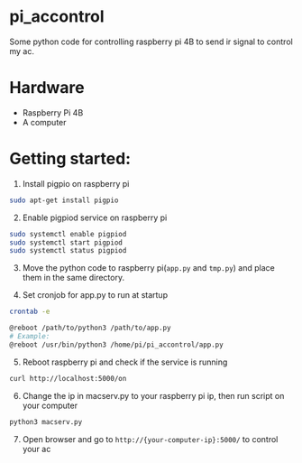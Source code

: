 # pi_accontrol
Some python code for controlling raspberry pi 4B to send ir signal to control my ac.

# Hardware
- Raspberry Pi 4B
- A computer

# Getting started:
1. Install pigpio on raspberry pi
```bash
sudo apt-get install pigpio
```

2. Enable pigpiod service on raspberry pi
```bash
sudo systemctl enable pigpiod
sudo systemctl start pigpiod
sudo systemctl status pigpiod
```

3. Move the python code to raspberry pi(`app.py` and `tmp.py`) and place them in the same directory.

4. Set cronjob for app.py to run at startup
```bash
crontab -e
```

```bash
@reboot /path/to/python3 /path/to/app.py
# Example:
@reboot /usr/bin/python3 /home/pi/pi_accontrol/app.py
```

5. Reboot raspberry pi and check if the service is running
```bash
curl http://localhost:5000/on
```

6. Change the ip in macserv.py to your raspberry pi ip, then run script on your computer
```bash
python3 macserv.py
```

7. Open browser and go to `http://{your-computer-ip}:5000/` to control your ac
